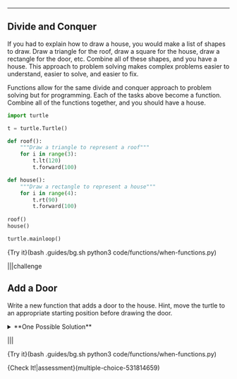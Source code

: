 ----------

## Divide and Conquer

If you had to explain how to draw a house, you would make a list of shapes to draw. Draw a triangle for the roof, draw a square for the house, draw a rectangle for the door, etc. Combine all of these shapes, and you have a house. This approach to problem solving makes complex problems easier to understand, easier to solve, and easier to fix.

Functions allow for the same divide and conquer approach to problem solving but for programming. Each of the tasks above become a function. Combine all of the functions together, and you should have a house.

```python
import turtle

t = turtle.Turtle()

def roof():
    """Draw a triangle to represent a roof"""
    for i in range(3):
        t.lt(120)
        t.forward(100)

def house():
    """Draw a rectangle to represent a house"""
    for i in range(4):
        t.rt(90)
        t.forward(100)
        
roof()
house()

turtle.mainloop()
```

{Try it}(bash .guides/bg.sh python3 code/functions/when-functions.py)

|||challenge
## Add a Door
Write a new function that adds a door to the house. Hint, move the turtle to an appropriate starting position before drawing the door.
<details><summary>**One Possible Solution**</summary>Here is one possible solution. Remember to call the function in your program.<img src=".guides/images/turtle-door.png" /></details>

|||

{Try it}(bash .guides/bg.sh python3 code/functions/when-functions.py)

{Check It!|assessment}(multiple-choice-531814659)
